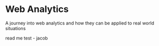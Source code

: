 # Web Analytics
A journey into web analytics and how they can be applied to real world situations

read me test - jacob
